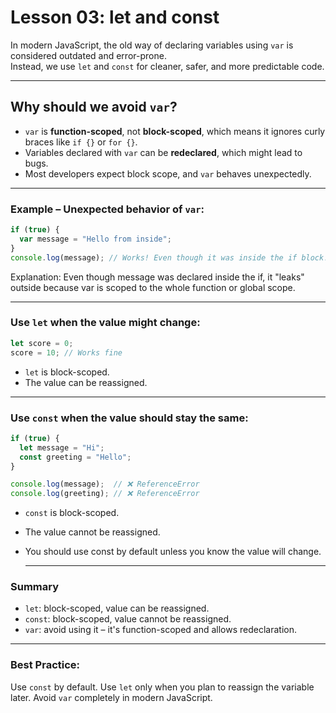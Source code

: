 # Lesson 03: let and const

In modern JavaScript, the old way of declaring variables using `var` is considered outdated and error-prone.  
Instead, we use `let` and `const` for cleaner, safer, and more predictable code.

---

## Why should we avoid `var`?

- `var` is **function-scoped**, not **block-scoped**, which means it ignores curly braces like `if {}` or `for {}`.
- Variables declared with `var` can be **redeclared**, which might lead to bugs.
- Most developers expect block scope, and `var` behaves unexpectedly.

---

### Example – Unexpected behavior of `var`:

```js
if (true) {
  var message = "Hello from inside";
}
console.log(message); // Works! Even though it was inside the if block!
```
Explanation:
Even though message was declared inside the if, it "leaks" outside because var is scoped to the whole function or global scope.

---
### Use `let` when the value might change:
```js
let score = 0;
score = 10; // Works fine
```
- `let` is block-scoped.
- The value can be reassigned.
  
 ---

### Use `const` when the value should stay the same:
```js
if (true) {
  let message = "Hi";
  const greeting = "Hello";
}

console.log(message);  // ❌ ReferenceError  
console.log(greeting); // ❌ ReferenceError
```
- `const` is block-scoped.  
- The value cannot be reassigned.
- You should use const by default unless you know the value will change.
  
  ---
### Summary
- `let`: block-scoped, value can be reassigned.  
- `const`: block-scoped, value cannot be reassigned.  
- `var`: avoid using it – it's function-scoped and allows redeclaration.

---

### Best Practice:
Use `const` by default. Use `let` only when you plan to reassign the variable later. Avoid `var` completely in modern JavaScript.

